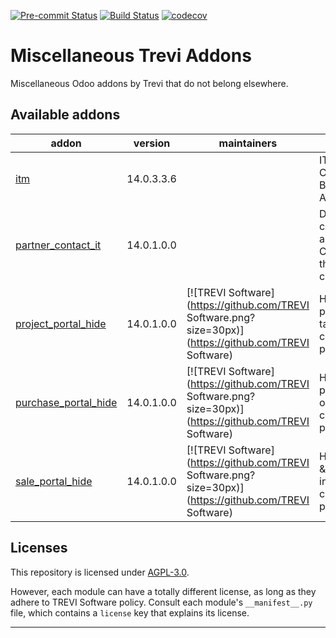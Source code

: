 
<!-- /!\ Non OCA Context : Set here the badge of your runbot / runboat instance. -->
[![Pre-commit Status](https://github.com/trevi-software/trevi-misc/actions/workflows/pre-commit.yml/badge.svg?branch=14.0)](https://github.com/trevi-software/trevi-misc/actions/workflows/pre-commit.yml?query=branch%3A14.0)
[![Build Status](https://github.com/trevi-software/trevi-misc/actions/workflows/test.yml/badge.svg?branch=14.0)](https://github.com/trevi-software/trevi-misc/actions/workflows/test.yml?query=branch%3A14.0)
[![codecov](https://codecov.io/gh/trevi-software/trevi-misc/branch/14.0/graph/badge.svg)](https://codecov.io/gh/trevi-software/trevi-misc)
<!-- /!\ Non OCA Context : Set here the badge of your translation instance. -->

<!-- /!\ do not modify above this line -->

# Miscellaneous Trevi Addons

Miscellaneous Odoo addons by Trevi that do not belong elsewhere.

<!-- /!\ do not modify below this line -->

<!-- prettier-ignore-start -->

[//]: # (addons)

Available addons
----------------
addon | version | maintainers | summary
--- | --- | --- | ---
[itm](itm/) | 14.0.3.3.6 |  | IT Assets, Credentials, Backups, Applications.
[partner_contact_it](partner_contact_it/) | 14.0.1.0.0 |  | Designate a contact as an IT Contact of the parent company
[project_portal_hide](project_portal_hide/) | 14.0.1.0.0 | [![TREVI Software](https://github.com/TREVI Software.png?size=30px)](https://github.com/TREVI Software) | Hide projects &amp; tasks in the customer portal.
[purchase_portal_hide](purchase_portal_hide/) | 14.0.1.0.0 | [![TREVI Software](https://github.com/TREVI Software.png?size=30px)](https://github.com/TREVI Software) | Hide purchase orders in the customer portal.
[sale_portal_hide](sale_portal_hide/) | 14.0.1.0.0 | [![TREVI Software](https://github.com/TREVI Software.png?size=30px)](https://github.com/TREVI Software) | Hide orders &amp; quotations in the customer portal.

[//]: # (end addons)

<!-- prettier-ignore-end -->

## Licenses

This repository is licensed under [AGPL-3.0](LICENSE).

However, each module can have a totally different license, as long as they adhere to TREVI Software
policy. Consult each module's `__manifest__.py` file, which contains a `license` key
that explains its license.

----
<!-- /!\ Non OCA Context : Set here the full description of your organization. -->
